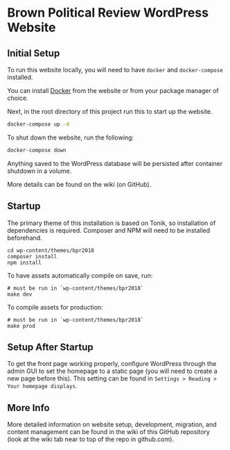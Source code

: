 # Brown Political Review WordPress Website

## Initial Setup

To run this website locally, you will need to have `docker` and `docker-compose` installed.

You can install [Docker](https://www.docker.com/products/docker-desktop) from the website or from your package manager of choice.

Next, in the root directory of this project run this to start up the website.

```bash
docker-compose up -d
```

To shut down the website, run the following:

```bash
docker-compose down
```

Anything saved to the WordPress database will be persisted after container shutdown in a volume.

More details can be found on the wiki (on GitHub).

## Startup

The primary theme of this installation is based on Tonik, so installation of dependencies is required. Composer and NPM will need to be installed beforehand.

```
cd wp-content/themes/bpr2018
composer install
npm install
```

To have assets automatically compile on save, run:
```
# must be run in `wp-content/themes/bpr2018`
make dev
```

To compile assets for production:
```
# must be run in `wp-content/themes/bpr2018`
make prod
```

## Setup After Startup

To get the front page working properly, configure WordPress through the admin GUI to set the homepage to a static page (you will need to create a new page before this). This setting can be found in `Settings > Reading > Your homepage displays`.

## More Info

More detailed information on website setup, development, migration, and content management can be found in the wiki of this GitHub repository (look at the wiki tab near to top of the repo in github.com).
